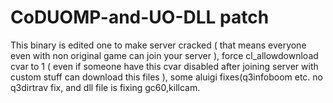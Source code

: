 # CoDUOMP-and-UO-DLL patch
This binary is edited one to make server cracked ( that means everyone even with non original game can join your server ), force cl_allowdownload cvar to 1 ( even if someone have this cvar disabled after joining server with custom stuff can download this files ), some aluigi fixes(q3infoboom etc. no q3dirtrav fix, and dll file is fixing gc60,killcam.
